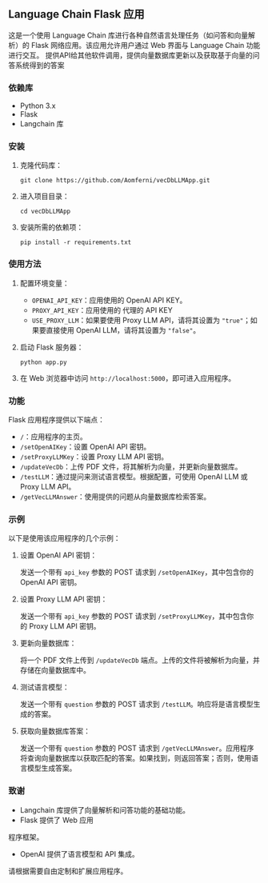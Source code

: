 ## Language Chain Flask 应用

这是一个使用 Language Chain 库进行各种自然语言处理任务（如问答和向量解析）的 Flask 网络应用。该应用允许用户通过 Web 界面与 Language Chain 功能进行交互。
提供API给其他软件调用，提供向量数据库更新以及获取基于向量的问答系统得到的答案

### 依赖库
- Python 3.x
- Flask
- Langchain 库

### 安装

1. 克隆代码库：

   ```
   git clone https://github.com/Aomferni/vecDbLLMApp.git
   ```

2. 进入项目目录：

   ```
   cd vecDbLLMApp
   ```

3. 安装所需的依赖项：

   ```
   pip install -r requirements.txt
   ```

### 使用方法

1. 配置环境变量：

   - `OPENAI_API_KEY`：应用使用的 OpenAI API KEY。
   - `PROXY_API_KEY`：应用使用的 代理的 API KEY
   - `USE_PROXY_LLM`：如果要使用 Proxy LLM API，请将其设置为 `"true"`；如果要直接使用 OpenAI LLM，请将其设置为 `"false"`。

2. 启动 Flask 服务器：

   ```
   python app.py
   ```

3. 在 Web 浏览器中访问 `http://localhost:5000`，即可进入应用程序。

### 功能

Flask 应用程序提供以下端点：

- `/`：应用程序的主页。
- `/setOpenAIKey`：设置 OpenAI API 密钥。
- `/setProxyLLMKey`：设置 Proxy LLM API 密钥。
- `/updateVecDb`：上传 PDF 文件，将其解析为向量，并更新向量数据库。
- `/testLLM`：通过提问来测试语言模型。根据配置，可使用 OpenAI LLM 或 Proxy LLM API。
- `/getVecLLMAnswer`：使用提供的问题从向量数据库检索答案。

### 示例

以下是使用该应用程序的几个示例：

1. 设置 OpenAI API 密钥：

   发送一个带有 `api_key` 参数的 POST 请求到 `/setOpenAIKey`，其中包含你的 OpenAI API 密钥。

2. 设置 Proxy LLM API 密钥：

   发送一个带有 `api_key` 参数的 POST 请求到 `/setProxyLLMKey`，其中包含你的 Proxy LLM API 密钥。

3. 更新向量数据库：

   将一个 PDF 文件上传到 `/updateVecDb` 端点。上传的文件将被解析为向量，并存储在向量数据库中。

4. 测试语言模型：

   发送一个带有 `question` 参数的 POST 请求到 `/testLLM`。响应将是语言模型生成的答案。

5. 获取向量数据库答案：

   发送一个带有 `question` 参数的 POST 请求到 `/getVecLLMAnswer`。应用程序将查询向量数据库以获取匹配的答案。如果找到，则返回答案；否则，使用语言模型生成答案。

### 致谢

- Langchain 库提供了向量解析和问答功能的基础功能。
- Flask 提供了 Web 应用

程序框架。
- OpenAI 提供了语言模型和 API 集成。

请根据需要自由定制和扩展应用程序。
